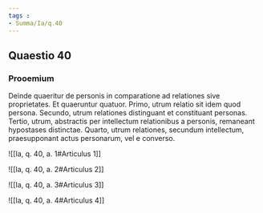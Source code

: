 ```yaml
---
tags : 
- Summa/Ia/q.40
---
```


## Quaestio 40

### Prooemium

Deinde quaeritur de personis in comparatione ad relationes sive proprietates. Et quaeruntur quatuor. Primo, utrum relatio sit idem quod persona. Secundo, utrum relationes distinguant et constituant personas. Tertio, utrum, abstractis per intellectum relationibus a personis, remaneant hypostases distinctae. Quarto, utrum relationes, secundum intellectum, praesupponant actus personarum, vel e converso.

![[Ia, q. 40, a. 1#Articulus 1]]

![[Ia, q. 40, a. 2#Articulus 2]]

![[Ia, q. 40, a. 3#Articulus 3]]

![[Ia, q. 40, a. 4#Articulus 4]]

